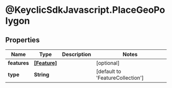 # @KeyclicSdkJavascript.PlaceGeoPolygon

## Properties
Name | Type | Description | Notes
------------ | ------------- | ------------- | -------------
**features** | [**[Feature]**](Feature.md) |  | [optional] 
**type** | **String** |  | [default to &#39;FeatureCollection&#39;]


